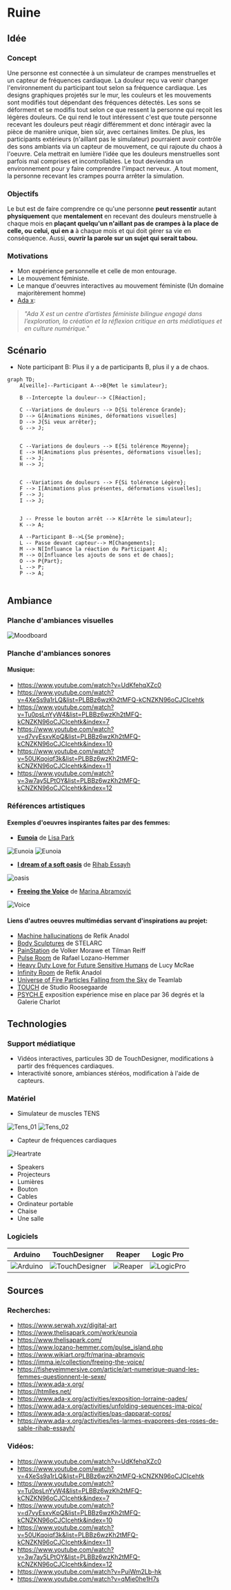 # Ruine

## Idée

### Concept

Une personne est connectée à un simulateur de crampes menstruelles et un capteur de fréquences cardiaque. La douleur reçu va venir changer l'environnement du participant tout selon sa fréquence cardiaque. Les designs graphiques projetés sur le mur, les couleurs et les mouvements sont modifiés tout dépendant des fréquences détectés. Les sons se déforment et se modifis tout selon ce que ressent la personne qui reçoit les légères douleurs. Ce qui rend le tout intéressent c'est que toute personne recevant les douleurs peut réagir différemment et donc intéragir avec la pièce de manière unique, bien sûr, avec certaines limites. De plus, les participants extérieurs (n'aillant pas le simulateur) pourraient avoir contrôle des sons ambiants via un capteur de mouvement, ce qui rajoute du chaos à l'oeuvre. Cela mettrait en lumière l’idée que les douleurs menstruelles sont parfois mal comprises et incontrollables. Le tout deviendra un environnement pour y faire comprendre l'impact nerveux. ¸A tout moment, la personne recevant les crampes pourra arrêter la simulation.

### Objectifs

Le but est de faire comprendre ce qu'une personne **peut ressentir**  autant **physiquement** que **mentalement** en recevant des douleurs menstruelle à chaque mois en **plaçant quelqu'un n'aillant pas de crampes à la place de celle, ou celui, qui en a** à chaque mois et qui doit gérer sa vie en conséquence. Aussi, **ouvrir la parole sur un sujet qui serait tabou.**

### Motivations

- Mon expérience personnelle et celle de mon entourage.
- Le mouvement féministe.
- Le manque d'oeuvres interactives au mouvement féministe (Un domaine majoritèrement homme)
- [Ada x](https://www.ada-x.org/):

>*"Ada X est un centre d’artistes féministe bilingue engagé dans l’exploration, la création et la réflexion critique en arts médiatiques et en culture numérique."*

## Scénario

- Note participant B: Plus il y a de participants B, plus il y a de chaos.

```mermaid
graph TD;
    A[veille]--Participant A-->B{Met le simulateur};
    
    B --Intercepte la douleur--> C[Réaction];
    
    C --Variations de douleurs --> D{Si tolérence Grande};
    D --> G[Animations minimes, déformations visuelles]
    D --> J{Si veux arrêter};
    G --> J;
    

    C --Variations de douleurs --> E{Si tolérence Moyenne};
    E --> H[Animations plus présentes, déformations visuelles];
    E --> J;
    H --> J;


    C --Variations de douleurs --> F{Si tolérence Légère};
    F --> I[Animations plus présentes, déformations visuelles];
    F --> J;
    I --> J;
    

    J -- Presse le bouton arrêt --> K[Arrête le simulateur];
    K --> A;
    
    A --Participant B-->L{Se promène};
    L -- Passe devant capteur--> M[Changements];
    M --> N[Influance la réaction du Participant A];
    M --> O[Influance les ajouts de sons et de chaos];
    O --> P{Part};
    L --> P;
    P --> A;
    
```

## Ambiance

### Planche d'ambiances visuelles

![Moodboard](/images/Moodboard.png)

### Planche d'ambiances sonores

#### Musique:
- https://www.youtube.com/watch?v=UdKfehqXZc0
- https://www.youtube.com/watch?v=4XeSs9a1rLQ&list=PLBBz6wzKh2tMFQ-kCNZKN96oCJCIcehtk
- https://www.youtube.com/watch?v=Tu0psLnYyW4&list=PLBBz6wzKh2tMFQ-kCNZKN96oCJCIcehtk&index=7
- https://www.youtube.com/watch?v=d7vyEsxvKpQ&list=PLBBz6wzKh2tMFQ-kCNZKN96oCJCIcehtk&index=10
- https://www.youtube.com/watch?v=50UKqoiqf3k&list=PLBBz6wzKh2tMFQ-kCNZKN96oCJCIcehtk&index=11
- https://www.youtube.com/watch?v=3w7ay5LPtOY&list=PLBBz6wzKh2tMFQ-kCNZKN96oCJCIcehtk&index=12

### Références artistiques

#### Exemples d'oeuvres inspirantes faites par des femmes:

- **[Eunoia](https://www.thelisapark.com/work/eunoia)** de [Lisa Park](https://www.thelisapark.com/)

![Eunoia](/images/Eunoia.png)
![Eunoia](/images/Eunoia_02.png)

- **[I dream of a soft oasis](https://www.rihabessayh.com/i-dream-of-a-soft-oasis-2022)** de [Rihab Essayh](https://www.rihabessayh.com/)

![oasis](images/softOasis.png)

- **[Freeing the Voice](https://imma.ie/collection/freeing-the-voice/)** de [Marina Abramović](https://fr.wikipedia.org/wiki/Marina_Abramovi%C4%87)

![Voice](images/FreeVoice.png)


#### Liens d'autres oeuvres multimédias servant d'inspirations au projet:

- [Machine hallucinations](https://refikanadol.com/works/machine-hallucinations-nature-dreams/) de Refik Anadol
- [Body Sculptures](https://clotmag.com/body-sculptures/stelarc) de STELARC
- [PainStation](https://www.youtube.com/watch?v=qMie0he1H7s) de Volker Morawe et Tilman Reiff
- [Pulse Room](https://www.lozano-hemmer.com/pulse_room.php) de Rafael Lozano-Hemmer
- [Heavy Duty Love for Future Sensitive Humans](https://www.ngv.vic.gov.au/exhibition/lucy-mcrae/) de Lucy McRae
- [Infinity Room](https://refikanadol.com/works/infinity-room/) de Refik Anadol
- [Universe of Fire Particles Falling from the Sky](https://www.teamlab.art/ew/universe_fireparticles_falling/planets/) de Teamlab
- [TOUCH](https://studioroosegaarde.net/project/touch) de Studio Roosegaarde
- [PSYCH.E](https://en.36degres.art/psych-e) exposition expérience mise en place par 36 degrés et la Galerie Charlot

## Technologies

### Support médiatique

- Vidéos interactives, particules 3D de TouchDesigner, modifications à partir des fréquences cardiaques.
- Interactivité sonore, ambiances stéréos, modification à l'aide de capteurs.

### Matériel
- Simulateur de muscles TENS

![Tens_01](/images/tensunit.png)
![Tens_02](/images/tensunit_02.png)

- Capteur de fréquences cardiaques

![Heartrate](/images/heartrate.png)

- Speakers
- Projecteurs
- Lumières
- Bouton
- Cables
- Ordinateur portable
- Chaise
- Une salle

### Logiciels

|Arduino|TouchDesigner|Reaper|Logic Pro|
|----|----|----|----|
|![Arduino](/images/arduino-logo.png)|![TouchDesigner](/images/TouchDesigner_logo.png)|![Reaper](/images/REAPER_logo.png)|![LogicPro](/images/Logic_Pro_icon.png)|

## Sources

### Recherches:
- https://www.serwah.xyz/digital-art
- https://www.thelisapark.com/work/eunoia
- https://www.thelisapark.com/
- https://www.lozano-hemmer.com/pulse_island.php
- https://www.wikiart.org/fr/marina-abramovic
- https://imma.ie/collection/freeing-the-voice/
- https://fisheyeimmersive.com/article/art-numerique-quand-les-femmes-questionnent-le-sexe/
- https://www.ada-x.org/
- https://htmlles.net/
- https://www.ada-x.org/activities/exposition-lorraine-oades/
- https://www.ada-x.org/activities/unfolding-sequences-ima-pico/
- https://www.ada-x.org/activities/pas-dapparat-corps/
- https://www.ada-x.org/activities/les-larmes-evaporees-des-roses-de-sable-rihab-essayh/

### Vidéos:

- https://www.youtube.com/watch?v=UdKfehqXZc0
- https://www.youtube.com/watch?v=4XeSs9a1rLQ&list=PLBBz6wzKh2tMFQ-kCNZKN96oCJCIcehtk
- https://www.youtube.com/watch?v=Tu0psLnYyW4&list=PLBBz6wzKh2tMFQ-kCNZKN96oCJCIcehtk&index=7
- https://www.youtube.com/watch?v=d7vyEsxvKpQ&list=PLBBz6wzKh2tMFQ-kCNZKN96oCJCIcehtk&index=10
- https://www.youtube.com/watch?v=50UKqoiqf3k&list=PLBBz6wzKh2tMFQ-kCNZKN96oCJCIcehtk&index=11
- https://www.youtube.com/watch?v=3w7ay5LPtOY&list=PLBBz6wzKh2tMFQ-kCNZKN96oCJCIcehtk&index=12
- https://www.youtube.com/watch?v=PuiWm2Lb-hk
- https://www.youtube.com/watch?v=qMie0he1H7s
